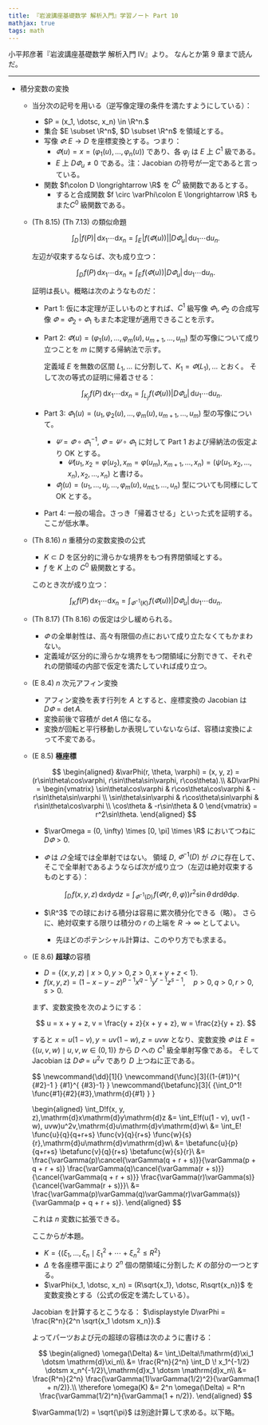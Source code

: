 ```yaml
---
title: 『岩波講座基礎数学 解析入門』学習ノート Part 10
mathjax: true
tags: math
---
```


小平邦彦著『岩波講座基礎数学 解析入門 IV』より。
なんとか第 9 章まで読んだ。

----

* 積分変数の変換
  * 当分次の記号を用いる（逆写像定理の条件を満たすようにしている）：
    * $P = (x_1, \dotsc, x_n) \in \R^n.$
    * 集合 $E \subset \R^n$, $D \subset \R^n$ を領域とする。
    * 写像 $\varPhi\colon E \longrightarrow D$ を座標変換とする。つまり：
      * $\varPhi(u) = x = (\varphi_1(u), \dotsc, \varphi_n(u))$ であり、各 $\varphi_j$ は $E$ 上 $C^1$ 級である。
      * $E$ 上 $D\varPhi_{u} \ne 0$ である。注：Jacobian の符号が一定であると言っている。
    * 関数 $f\colon D \longrightarrow \R$ を $C^0$ 級関数であるとする。
      * すると合成関数 $f \circ \varPhi\colon E \longrightarrow \R$ もまた$C^0$ 級関数である。

  * (Th 8.15) (Th 7.13) の類似命題

    $$
    \int_D\!{|f(P)|}\,\mathrm{d}x_1 \dotsm \mathrm{d}x_n = \int_E\!{|f(\varPhi(u))|}{|D\varPhi_u|}\,\mathrm{d}u_1 \dotsm \mathrm{d}u_n.
    $$

    左辺が収束するならば、次も成り立つ：

    $$
    \int_D\!f(P)\,\mathrm{d}x_1 \dotsm \mathrm{d}x_n = \int_E\!f(\varPhi(u)){|D\varPhi_u|}\,\mathrm{d}u_1 \dotsm \mathrm{d}u_n.
    $$

    証明は長い。概略は次のようなものだ：
    * Part 1: 仮に本定理が正しいものとすれば、$C^1$ 級写像 $\varPhi_1, \varPhi_2$ の合成写像
      $\varPhi = \varPhi_2 \circ \varPhi_1$ もまた本定理が適用できることを示す。
    * Part 2: $\varPhi(u) = (\varphi_1(u), \dotsc, \varphi_m(u), u_{m+1}, \dotsc, u_m)$ 型の写像について成り立つことを
      $m$ に関する帰納法で示す。

      定義域 $E$ を無数の区間 $L_1, \dotsc$ に分割して、$K_1 = \varPhi(L_1), \dotsc$ とおく。
      そして次の等式の証明に帰着させる：

      $$
      \int_{K_j}\!f(P)\,\mathrm{d}x_1 \dotsm \mathrm{d}x_n = \int_{L_j}\!f(\varPhi(u)){|D\varPhi_u|}\,\mathrm{d}u_1 \dotsm \mathrm{d}u_n.
      $$

    * Part 3: $\varPhi_1(u) = (u_1, \varphi_2(u), \dotsc, \varphi_m(u), u_{m+1}, \dotsc, u_m)$ 型の写像について。
      * $\varPsi = \varPhi \circ {\varPhi_1}^{-1}$, $\varPhi = \varPsi\circ\varPhi_1$ に対して
        Part 1 および帰納法の仮定より OK とする。
        * $\varPsi(u_1, x_2 = \varphi(u_2), x_m = \varphi(u_m), x_{m+1}, \dotsc, x_n) = (\psi(u_1, x_2, \dotsc, x_n), x_2, \dotsc, x_n)$ と書ける。
      * $\varPhi_j(u) = (u_1, \dotsc, u_j, \dotsc, \varphi_m(u), u_{mL1}, \dotsc, u_n)$ 型についても同様にして OK とする。
    * Part 4: 一般の場合。さっき「帰着させる」といった式を証明する。ここが低水準。
  * (Th 8.16) $n$ 重積分の変数変換の公式
    * $K \subset D$ を区分的に滑らかな境界をもつ有界閉領域とする。
    * $f$ を $K$ 上の $C^0$ 級関数とする。

    このとき次が成り立つ：

    $$
    \int_K\!f(P)\,\mathrm{d}x_1 \dotsm \mathrm{d}x_n = \int_{\varPhi^{-1}(K)}\!f(\varPhi(u)){|D\varPhi_u|}\,\mathrm{d}u_1 \dotsm \mathrm{d}u_n.
    $$

  * (Th 8.17) (Th 8.16) の仮定は少し緩められる。
    * $\varPhi$ の全単射性は、高々有限個の点において成り立たなくてもかまわない。
    * 定義域が区分的に滑らかな境界をもつ閉領域に分割できて、それぞれの閉領域の内部で仮定を満たしていれば成り立つ。
  * (E 8.4) $n$ 次元アフィン変換
    * アフィン変換を表す行列を $A$ とすると、座標変換の Jacobian は $D\varPhi = \det{A}.$
    * 変換前後で容積が $\det{A}$ 倍になる。
    * 変換が回転と平行移動しか表現していないならば、容積は変換によって不変である。
  * (E 8.5) **極座標**

    $$
    \begin{aligned}
    &\varPhi(r, \theta, \varphi) = (x, y, z) = (r\sin\theta\cos\varphi, r\sin\theta\sin\varphi, r\cos\theta).\\
    &D\varPhi = \begin{vmatrix}
    \sin\theta\cos\varphi & r\cos\theta\cos\varphi & -r\sin\theta\sin\varphi \\
    \sin\theta\sin\varphi & r\cos\theta\sin\varphi & r\sin\theta\cos\varphi \\
    \cos\theta            & -r\sin\theta           & 0
    \end{vmatrix}
    = r^2\sin\theta.
    \end{aligned}
    $$

    * $\varOmega = (0, \infty) \times [0, \pi] \times \R$ においてつねに $D\varPhi > 0.$
    * $\varPhi$ は $\varOmega$ 全域では全単射ではない。
      領域 $D$, $\varPhi^{-1}(D)$ が $\varOmega$ に存在して、そこで全単射であるようならば次が成り立つ（左辺は絶対収束するものとする）：

      $$
      \int_D\!f(x, y, z)\,\mathrm{d}x\mathrm{d}y\mathrm{d}z
      = \int_{\varPhi^{-1}(D)}\!f(\varPhi(r, \theta, \varphi))r^2 \sin\theta\,\mathrm{d}r\mathrm{d}\theta\mathrm{d}\varphi.
      $$

    * $\R^3$ での球における積分は容易に累次積分化できる（略）。
      さらに、絶対収束する限りは積分の $r$ の上端を $R \to \infty$ としてよい。
      * 先ほどのポテンシャル計算は、このやり方でも求まる。
  * (E 8.6) **超球**の容積
    * $D = \lbrace (x, y, z) \mid x > 0, y > 0, z > 0, x + y + z < 1\rbrace.$
    * $f(x, y, z) = (1 - x - y - z)^{p-1}x^{q-1}y^{r-1}z^{s-1},\quad p > 0, q > 0, r > 0, s > 0.$

    まず、変数変換を次のようにする：

    $$
    u = x + y + z, v = \frac{y + z}{x + y + z}, w = \frac{z}{y + z}.
    $$

    すると $x = u(1 - v), y = uv(1 - w), z = uvw$ となり、変数変換 $\varPhi$ は
    $E = \lbrace (u, v, w) \mid u, v, w \in (0, 1)\rbrace$ から $D$ への $C^1$ 級全単射写像である。
    そして Jacobian は $D\varPhi = u^2v$ であり $D$ 上つねに正である。

    $$
    \newcommand{\dd}[1]{}
    \newcommand{\func}[3]{(1-{#1})^{ {#2}-1 } {#1}^{ {#3}-1} }
    \newcommand{\betafunc}[3]{ {\int_0^1\! \func{#1}{#2}{#3}\,\mathrm{d}{#1} } }

    \begin{aligned}
    \int_D\!f(x, y, z)\,\mathrm{d}x\mathrm{d}y\mathrm{d}z
    &= \int_E\!f(u(1 - v), uv(1 - w), uvw)u^2v\,\mathrm{d}u\mathrm{d}v\mathrm{d}w\\
    &= \int_E\!
      \func{u}{q}{q+r+s}
      \func{v}{q}{r+s}
      \func{w}{s}{r}\,\mathrm{d}u\mathrm{d}v\mathrm{d}w\\
    &= \betafunc{u}{p}{q+r+s}
       \betafunc{v}{q}{r+s}
       \betafunc{w}{s}{r}\\
    &= \frac{\varGamma(p)\cancel{\varGamma(q + r + s)}}{\varGamma(p + q + r + s)}
       \frac{\varGamma(q)\cancel{\varGamma(r + s)}}{\cancel{\varGamma(q + r + s)}}
       \frac{\varGamma(r)\varGamma(s)}{\cancel{\varGamma(r + s)}}\\
    &= \frac{\varGamma(p)\varGamma(q)\varGamma(r)\varGamma(s)}{\varGamma(p + q + r + s)}.
    \end{aligned}
    $$

    これは $n$ 変数に拡張できる。

    ここからが本題。
    * $K = \lbrace (\xi_1, \dotsc, \xi_n \mid \xi_1^2 + \dotsb + \xi_n^2 \le R^2\rbrace$
    * $\Delta$ を各座標平面により $2^n$ 個の閉領域に分割した $K$ の部分の一つとする。
    * $\varPhi(x_1, \dotsc, x_n) = (R\sqrt{x_1}, \dotsc, R\sqrt{x_n})$ を変数変換とする（公式の仮定を満たしている）。

    Jacobian を計算するとこうなる：
    $\displaystyle D\varPhi = \frac{R^n}{2^n \sqrt{x_1 \dotsm x_n}}.$

    よってパーツおよび元の超球の容積は次のように書ける：

    $$
    \begin{aligned}
    \omega(\Delta) &= \int_\Delta\!\mathrm{d}\xi_1 \dotsm \mathrm{d}\xi_n\\
    &= \frac{R^n}{2^n} \int_D \! x_1^{-1/2} \dotsm x_n^{-1/2}\,\mathrm{d}x_1 \dotsm \mathrm{d}x_n\\
    &= \frac{R^n}{2^n} \frac{\varGamma(1)\varGamma(1/2)^2}{\varGamma(1 + n/2)}.\\
    \therefore \omega(K) &= 2^n \omega(\Delta) = R^n \frac{\varGamma(1/2)^n}{\varGamma(1 + n/2)}.
    \end{aligned}
    $$

    $\varGamma(1/2) = \sqrt{\pi}$ は別途計算して求める。以下略。
